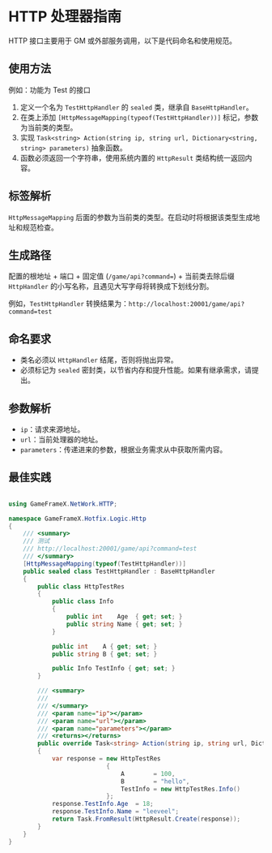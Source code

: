 # HTTP 处理器指南

HTTP 接口主要用于 GM 或外部服务调用，以下是代码命名和使用规范。

## 使用方法

例如：功能为 Test 的接口

1. 定义一个名为 `TestHttpHandler` 的 `sealed` 类，继承自 `BaseHttpHandler`。
2. 在类上添加 `[HttpMessageMapping(typeof(TestHttpHandler))]` 标记，参数为当前类的类型。
3. 实现 `Task<string> Action(string ip, string url, Dictionary<string, string> parameters)` 抽象函数。
4. 函数必须返回一个字符串，使用系统内置的 `HttpResult` 类结构统一返回内容。

## 标签解析

`HttpMessageMapping` 后面的参数为当前类的类型。在启动时将根据该类型生成地址和规范检查。

## 生成路径

配置的根地址 + 端口 + 固定值 (`/game/api?command=`) + 当前类去除后缀 `HttpHandler` 的小写名称，且遇见大写字母将转换成下划线分割。

例如，`TestHttpHandler` 转换结果为：`http://localhost:20001/game/api?command=test`

## 命名要求

- 类名必须以 `HttpHandler` 结尾，否则将抛出异常。
- 必须标记为 `sealed` 密封类，以节省内存和提升性能。如果有继承需求，请提出。

## 参数解析

- `ip`：请求来源地址。
- `url`：当前处理器的地址。
- `parameters`：传递进来的参数，根据业务需求从中获取所需内容。

## 最佳实践

```cs

using GameFrameX.NetWork.HTTP;

namespace GameFrameX.Hotfix.Logic.Http
{
    /// <summary>
    /// 测试
    /// http://localhost:20001/game/api?command=test
    /// </summary>
    [HttpMessageMapping(typeof(TestHttpHandler))]
    public sealed class TestHttpHandler : BaseHttpHandler
    {
        public class HttpTestRes
        {
            public class Info
            {
                public int    Age  { get; set; }
                public string Name { get; set; }
            }

            public int    A { get; set; }
            public string B { get; set; }

            public Info TestInfo { get; set; }
        }

        /// <summary>
        /// 
        /// </summary>
        /// <param name="ip"></param>
        /// <param name="url"></param>
        /// <param name="parameters"></param>
        /// <returns></returns>
        public override Task<string> Action(string ip, string url, Dictionary<string, string> parameters)
        {
            var response = new HttpTestRes
                           {
                               A        = 100,
                               B        = "hello",
                               TestInfo = new HttpTestRes.Info()
                           };
            response.TestInfo.Age  = 18;
            response.TestInfo.Name = "leeveel";
            return Task.FromResult(HttpResult.Create(response));
        }
    }
}

```
